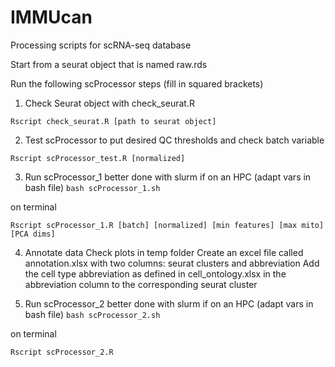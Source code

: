 # IMMUcan

Processing scripts for scRNA-seq database

Start from a seurat object that is named raw.rds

Run the following scProcessor steps (fill in squared brackets)

1. Check Seurat object with check_seurat.R
``` 
Rscript check_seurat.R [path to seurat object] 
```

2. Test scProcessor to put desired QC thresholds and check batch variable
``` 
Rscript scProcessor_test.R [normalized] 
```

3. Run scProcessor_1
better done with slurm if on an HPC (adapt vars in bash file) `bash scProcessor_1.sh`

on terminal
```
Rscript scProcessor_1.R [batch] [normalized] [min features] [max mito] [PCA dims]
```

4. Annotate data
Check plots in temp folder
Create an excel file called annotation.xlsx with two columns: seurat clusters and abbreviation
Add the cell type abbreviation as defined in cell_ontology.xlsx in the abbreviation column to the corresponding seurat cluster

5. Run scProcessor_2
better done with slurm if on an HPC (adapt vars in bash file) `bash scProcessor_2.sh`

on terminal
```
Rscript scProcessor_2.R
```
